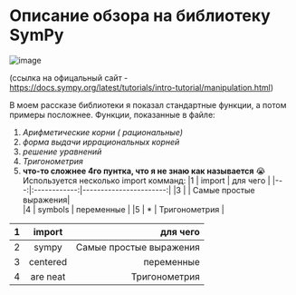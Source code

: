 # Описание обзора на библиотеку SymPy
![image](https://github.com/user-attachments/assets/c1ae9082-4b44-4798-9f43-8d8793d05e12)

(ссылка на офицальный сайт - https://docs.sympy.org/latest/tutorials/intro-tutorial/manipulation.html)

 В моем рассказе библиотеки я показал стандартные функции, а потом примеры посложнее. Функции, показанные в файле:
1. *Арифметические корни ( рациональные)*
2. *форма выдачи иррациональных корней*
3. *решение уравнений*
4. *Тригонометрия*
5. **что-то сложнее 4го пунтка, что я не знаю как называется**  😭
 Используется несколько import комманд:
|1   |   import      |  для чего              |
|---:|:------------:|-----------------------:|
|3   |         | Самые простые выражения|     
|4   | symbols       | переменные             | 
|5   | *             | Тригонометрия          | 





| 1             | import        | для чего  |
| ------------- |:-------------:| -----:|
| 2             | sympy         | Самые простые выражения |
| 3             | centered      | переменные  |
| 4             | are neat      | Тригонометрия   |
